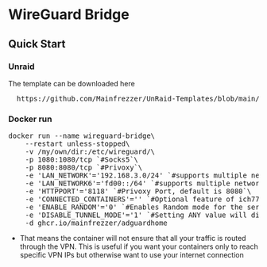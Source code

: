 # WireGuard Bridge

## Quick Start

### Unraid
The template can be downloaded here
<pre>
  https://github.com/Mainfrezzer/UnRaid-Templates/blob/main/mainfrezzer-wg-bridge.xml
</pre>

### Docker run
<pre>
docker run --name wireguard-bridge\
    --restart unless-stopped\
    -v /my/own/dir:/etc/wireguard/\
    -p 1080:1080/tcp `#Socks5`\
    -p 8080:8080/tcp `#Privoxy`\
    -e 'LAN_NETWORK'='192.168.3.0/24' `#supports multiple networks, use "," as divider`\
    -e 'LAN_NETWORK6'='fd00::/64' `#supports multiple networks, use "," as divider`\
    -e 'HTTPPORT'='8118' `#Privoxy Port, default is 8080`\
    -e 'CONNECTED_CONTAINERS'='' `#Optional feature of ich777 container`\
    -e 'ENABLE_RANDOM'='0' `#Enables Random mode for the server chosen, picks a file from /etc/wireguard at random`\
    -e 'DISABLE_TUNNEL_MODE'='1' `#Setting ANY value will disable the VPN tunnel enforcement.*`\
    -d ghcr.io/mainfrezzer/adguardhome
</pre>

* That means the container will not ensure that all your traffic is routed through the VPN. This is useful if you want your containers only to reach specific VPN IPs but otherwise want to use your internet connection
